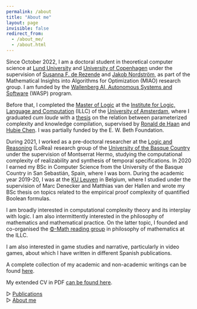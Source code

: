 ```yaml
---
permalink: /about
title: "About me"
layout: page
invisible: false
redirect_from: 
  - /about_me/
  - /about.html
---
```


Since October 2022, I am a doctoral student in theoretical computer science at [Lund University](https://www.lunduniversity.lu.se/) and [University of Copenhagen](https://di.ku.dk/english/research/ac/) under the supervision of [Susanna F. de Rezende](https://derezende.github.io/index.html) and [Jakob Nordström](https://jakobnordstrom.github.io/), as part of the Mathematical Insights into Algorithms for Optimization (MIAO) research group. I am funded by the [Wallenberg AI, Autonomous Systems and Software](https://wasp-sweden.org/) (WASP) program.

Before that, I completed the [Master of Logic](https://msclogic.illc.uva.nl/) at the [Institute for Logic, Language and Computation](https://www.illc.uva.nl/) (ILLC) of the [University of Amsterdam](https://www.uva.nl/en), where I graduated _cum laude_ with a [thesis](https://eprints.illc.uva.nl/id/eprint/2210/1/MoL-2022-11.text.pdf) on the relation between parameterized complexity and knowledge compilation, supervised by [Ronald de Haan](https://staff.science.uva.nl/r.dehaan/) and [Hubie Chen](https://hubie-chen.github.io). I was partially funded by the E. W. Beth Foundation.

During 2021, I worked as a pre-doctoral researcher at the [Logic and Reasoning](https://www.ehu.eus/es/web/lorea) (LoRea) research group of the [University of the Basque Country](https://www.ehu.eus/en/en-home) under the supervision of Montserrat Hermo, studying the computational complexity of realizability and synthesis of temporal specifications. In 2020 I earned my BSc in Computer Science from the University of the Basque Country in San Sebastián, Spain, where I was born. During the academic year 2019-20, I was at the [KU Leuven](https://www.kuleuven.be/english/kuleuven/) in Belgium, where I studied under the supervision of Marc Denecker and Matthias van der Hallen and wrote my BSc thesis on topics related to the empirical proof complexity of quantified Boolean formulas. 

I am broadly interested in computational complexity theory and its interplay with logic. I am also intermittently interested in the philosophy of mathematics and mathematical practice. On the latter topic, I founded and co-organised the [Φ-Math reading group](https://sites.google.com/view/phi-math/) in philosophy of mathematics at the ILLC.

I am also interested in game studies and narrative, particularly in video games, about which I have written in different Spanish publications.

A complete collection of my academic and non-academic writings can be found [here](https://narteche.github.io/publications).

My extended CV in PDF [can be found here](https://narteche.github.io/files/others/cv_oct24.pdf).


    
▷ [Publications](https://narteche.github.io/publications)  
▷ [About me](https://narteche.github.io/about)
